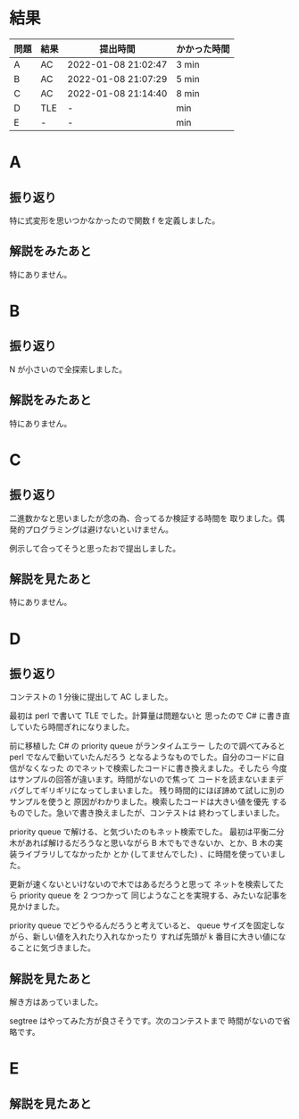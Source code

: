 # 結果

| 問題 | 結果 | 提出時間            | かかった時間 |
|------|------|---------------------|--------------|
| A    | AC   | 2022-01-08 21:02:47 | 3 min        |
| B    | AC   | 2022-01-08 21:07:29 | 5 min        |
| C    | AC   | 2022-01-08 21:14:40 | 8 min        |
| D    | TLE  | -                   |     min      |
| E    | -    | -                   |     min      |

# A

## 振り返り

特に式変形を思いつかなかったので関数 f を定義しました。

## 解説をみたあと

特にありません。

# B

## 振り返り

N が小さいので全探索しました。

## 解説をみたあと

特にありません。

# C

## 振り返り

二進数かなと思いましたが念の為、合ってるか検証する時間を
取りました。偶発的プログラミングは避けないといけません。

例示して合ってそうと思ったおで提出しました。

## 解説を見たあと

特にありません。

# D

## 振り返り

コンテストの 1 分後に提出して AC しました。

最初は perl で書いて TLE でした。計算量は問題ないと
思ったので C# に書き直していたら時間ぎれになりました。

前に移植した C# の priority queue がランタイムエラー
したので調べてみると perl でなんで動いていたんだろう
となるようなものでした。自分のコードに自信がなくなった
のでネットで検索したコードに書き換えました。そしたら
今度はサンプルの回答が違います。時間がないので焦って
コードを読まないままデバグしてギリギリになってしまいました。
残り時間的にほぼ諦めて試しに別のサンプルを使うと
原因がわかりました。検索したコードは大きい値を優先
するものでした。急いで書き換えましたが、コンテストは
終わってしまいました。

priority queue で解ける、と気づいたのもネット検索でした。
最初は平衡二分木があれば解けるだろうなと思いながら
B 木でもできないか、とか、B 木の実装ライブラリしてなかったか
とか (してませんでした) 、に時間を使っていました。

更新が速くないといけないので木ではあるだろうと思って
ネットを検索してたら priority queue を 2 つつかって
同じようなことを実現する、みたいな記事を見かけました。

priority queue でどうやるんだろうと考えていると、
queue サイズを固定しながら、新しい値を入れたり入れなかったり
すれば先頭が k 番目に大きい値になることに気づきました。

## 解説を見たあと

解き方はあっていました。

segtree はやってみた方が良さそうです。次のコンテストまで
時間がないので省略です。

# E

## 解説を見たあと
